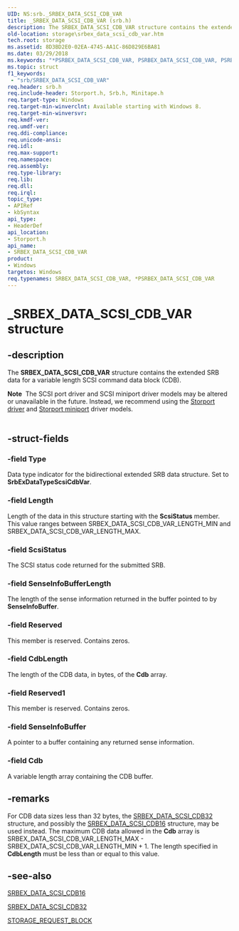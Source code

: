 ```yaml
---
UID: NS:srb._SRBEX_DATA_SCSI_CDB_VAR
title: _SRBEX_DATA_SCSI_CDB_VAR (srb.h)
description: The SRBEX_DATA_SCSI_CDB_VAR structure contains the extended SRB data for a variable length SCSI command data block (CDB).
old-location: storage\srbex_data_scsi_cdb_var.htm
tech.root: storage
ms.assetid: 8D3BD2E0-02EA-4745-AA1C-86D829E6BA81
ms.date: 03/29/2018
ms.keywords: "*PSRBEX_DATA_SCSI_CDB_VAR, PSRBEX_DATA_SCSI_CDB_VAR, PSRBEX_DATA_SCSI_CDB_VAR structure pointer [Storage Devices], SRBEX_DATA_SCSI_CDB_VAR, SRBEX_DATA_SCSI_CDB_VAR structure [Storage Devices], _SRBEX_DATA_SCSI_CDB_VAR, storage.srbex_data_scsi_cdb_var, storport/PSRBEX_DATA_SCSI_CDB_VAR, storport/SRBEX_DATA_SCSI_CDB_VAR"
ms.topic: struct
f1_keywords:
 - "srb/SRBEX_DATA_SCSI_CDB_VAR"
req.header: srb.h
req.include-header: Storport.h, Srb.h, Minitape.h
req.target-type: Windows
req.target-min-winverclnt: Available starting with Windows 8.
req.target-min-winversvr: 
req.kmdf-ver: 
req.umdf-ver: 
req.ddi-compliance: 
req.unicode-ansi: 
req.idl: 
req.max-support: 
req.namespace: 
req.assembly: 
req.type-library: 
req.lib: 
req.dll: 
req.irql: 
topic_type:
- APIRef
- kbSyntax
api_type:
- HeaderDef
api_location:
- Storport.h
api_name:
- SRBEX_DATA_SCSI_CDB_VAR
product:
- Windows
targetos: Windows
req.typenames: SRBEX_DATA_SCSI_CDB_VAR, *PSRBEX_DATA_SCSI_CDB_VAR
---
```


# _SRBEX_DATA_SCSI_CDB_VAR structure


## -description


The <b>SRBEX_DATA_SCSI_CDB_VAR</b> structure contains the extended SRB data for a variable length SCSI command data block (CDB).
<div class="alert"><b>Note</b>  The SCSI port driver and SCSI miniport driver models may be altered or unavailable in the future. Instead, we recommend using the <a href="https://docs.microsoft.com/windows-hardware/drivers/storage/storport-driver">Storport driver</a> and <a href="https://docs.microsoft.com/windows-hardware/drivers/storage/storport-miniport-drivers">Storport miniport</a> driver models.</div><div> </div>

## -struct-fields




### -field Type

Data type indicator for the bidirectional extended SRB data structure. Set to <b>SrbExDataTypeScsiCdbVar</b>.


### -field Length

Length of the data in this structure starting with the <b>ScsiStatus</b> member. This value ranges between SRBEX_DATA_SCSI_CDB_VAR_LENGTH_MIN and SRBEX_DATA_SCSI_CDB_VAR_LENGTH_MAX.


### -field ScsiStatus

The SCSI status code returned for the submitted SRB.


### -field SenseInfoBufferLength

The length of the sense information returned in the buffer pointed to by <b>SenseInfoBuffer</b>.


### -field Reserved

This member is reserved. Contains zeros.


### -field CdbLength

The length of the CDB data, in bytes, of the <b>Cdb</b> array.


### -field Reserved1

This member is reserved. Contains zeros.


### -field SenseInfoBuffer

A pointer to a buffer containing any returned sense information.


### -field Cdb

A variable length array containing the CDB buffer.


## -remarks



For CDB data sizes less than 32 bytes, the <a href="https://docs.microsoft.com/windows-hardware/drivers/ddi/srb/ns-srb-_srbex_data_scsi_cdb32">SRBEX_DATA_SCSI_CDB32</a> structure, and possibly the <a href="https://docs.microsoft.com/windows-hardware/drivers/ddi/srb/ns-srb-_srbex_data_scsi_cdb16">SRBEX_DATA_SCSI_CDB16</a> structure, may be used instead. The maximum CDB data allowed in the <b>Cdb</b> array is SRBEX_DATA_SCSI_CDB_VAR_LENGTH_MAX - SRBEX_DATA_SCSI_CDB_VAR_LENGTH_MIN + 1. The length specified in <b>CdbLength</b> must be less than or equal to this value.




## -see-also




<a href="https://docs.microsoft.com/windows-hardware/drivers/ddi/srb/ns-srb-_srbex_data_scsi_cdb16">SRBEX_DATA_SCSI_CDB16</a>



<a href="https://docs.microsoft.com/windows-hardware/drivers/ddi/srb/ns-srb-_srbex_data_scsi_cdb32">SRBEX_DATA_SCSI_CDB32</a>



<a href="https://docs.microsoft.com/windows-hardware/drivers/ddi/srb/ns-srb-_storage_request_block">STORAGE_REQUEST_BLOCK</a>
 

 

